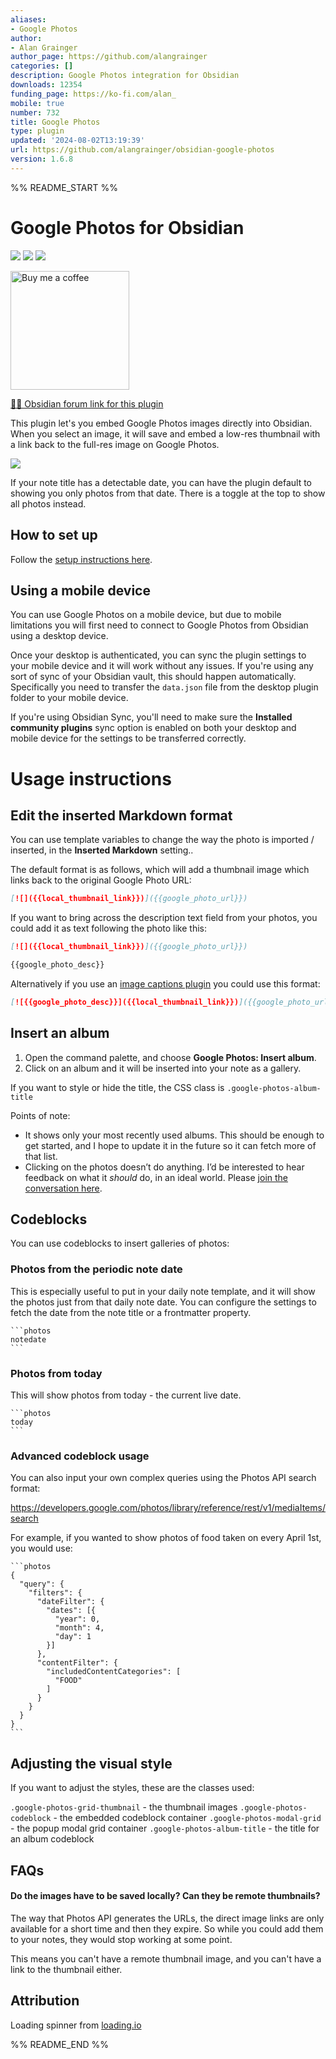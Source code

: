 ```yaml
---
aliases:
- Google Photos
author:
- Alan Grainger
author_page: https://github.com/alangrainger
categories: []
description: Google Photos integration for Obsidian
downloads: 12354
funding_page: https://ko-fi.com/alan_
mobile: true
number: 732
title: Google Photos
type: plugin
updated: '2024-08-02T13:19:39'
url: https://github.com/alangrainger/obsidian-google-photos
version: 1.6.8
---
```


%% README_START %%

# Google Photos for Obsidian

![](https://img.shields.io/github/license/alangrainger/obsidian-google-photos) ![](https://img.shields.io/github/v/release/alangrainger/obsidian-google-photos?style=flat-square) ![](https://img.shields.io/github/downloads/alangrainger/obsidian-google-photos/total)

<a href="https://ko-fi.com/alan_" target="_blank"><img src="https://cdn.buymeacoffee.com/buttons/v2/default-yellow.png" alt="Buy me a coffee" style="width:190px"></a>

[📝💬 Obsidian forum link for this plugin](https://forum.obsidian.md/t/51062)

This plugin let's you embed Google Photos images directly into Obsidian. When you select an image, it will save and embed a low-res thumbnail with a link back to the full-res image on Google Photos.

![](https://raw.githubusercontent.com/alangrainger/obsidian-google-photos/HEAD/img/demo.gif)

If your note title has a detectable date, you can have the plugin default to showing you only photos from that date. There is a toggle at the top to show all photos instead.

## How to set up

Follow the [setup instructions here](docs/Setup.md).

## Using a mobile device

You can use Google Photos on a mobile device, but due to mobile limitations you will first need to connect to Google Photos from Obsidian using a desktop device.

Once your desktop is authenticated, you can sync the plugin settings to your mobile device and it will work without any issues. If you're using any sort of sync of your Obsidian vault, this should happen automatically. Specifically you need to transfer the `data.json` file from the desktop plugin folder to your mobile device.

If you're using Obsidian Sync, you'll need to make sure the **Installed community plugins** sync option is enabled on both your desktop and mobile device for the settings to be transferred correctly.

# Usage instructions

## Edit the inserted Markdown format

You can use template variables to change the way the photo is imported / inserted, in the **Inserted Markdown** setting..

The default format is as follows, which will add a thumbnail image which links back to the original Google Photo URL:

```markdown
[![]({{local_thumbnail_link}})]({{google_photo_url}}) 
```

If you want to bring across the description text field from your photos, you could add it as text following the photo like this:

```markdown
[![]({{local_thumbnail_link}})]({{google_photo_url}})

{{google_photo_desc}}
```

Alternatively if you use an [image captions plugin](https://obsidian.md/plugins?id=image-captions) you could use this format:

```markdown
[![{{google_photo_desc}}]({{local_thumbnail_link}})]({{google_photo_url}})
```

## Insert an album

1. Open the command palette, and choose **Google Photos: Insert album**.
2. Click on an album and it will be inserted into your note as a gallery.

If you want to style or hide the title, the CSS class is `.google-photos-album-title`

Points of note:

- It shows only your most recently used albums. This should be enough to get started, and I hope to update it in the future so it can fetch more of that list.
- Clicking on the photos doesn’t do anything. I’d be interested to hear feedback on what it _should_ do, in an ideal world. Please [join the conversation here](https://github.com/alangrainger/obsidian-google-photos/issues/5).

## Codeblocks

You can use codeblocks to insert galleries of photos:

### Photos from the periodic note date

This is especially useful to put in your daily note template, and it will show the photos just from that daily note date. You can configure the settings to fetch the date from the note title or a frontmatter property.

````
```photos
notedate
```
````

### Photos from today

This will show photos from today - the current live date.

````
```photos
today
```
````

### Advanced codeblock usage

You can also input your own complex queries using the Photos API search format:

https://developers.google.com/photos/library/reference/rest/v1/mediaItems/search

For example, if you wanted to show photos of food taken on every April 1st, you would use:

````
```photos
{
  "query": {
    "filters": {
      "dateFilter": {
        "dates": [{
          "year": 0,
          "month": 4,
          "day": 1
        }]
      },
      "contentFilter": {
        "includedContentCategories": [
          "FOOD"
        ]
      }
    }
  }
}
```
````

## Adjusting the visual style

If you want to adjust the styles, these are the classes used:

`.google-photos-grid-thumbnail` - the thumbnail images
`.google-photos-codeblock` - the embedded codeblock container
`.google-photos-modal-grid` - the popup modal grid container
`.google-photos-album-title` - the title for an album codeblock

## FAQs

#### Do the images have to be saved locally? Can they be remote thumbnails?

The way that Photos API generates the URLs, the direct image links are only available for a short time and then they expire. So while you could add them to your notes, they would stop working at some point.

This means you can't have a remote thumbnail image, and you can't have a link to the thumbnail either.

## Attribution
Loading spinner from [loading.io](https://loading.io/)


%% README_END %%